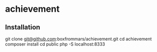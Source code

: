 achievement
===========
Installation
------------

  git clone git@github.com:boxfrommars/achievement.git
  cd achievement
  composer install
  cd public
  php -S localhost:8333
